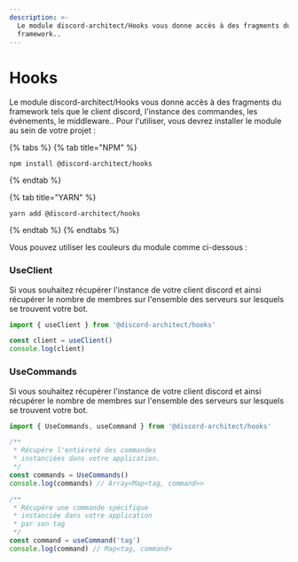 ```yaml
---
description: >-
  Le module discord-architect/Hooks vous donne accès à des fragments du
  framework..
---
```


# Hooks

Le module discord-architect/Hooks vous donne accès à des fragments du framework tels que le client discord, l'instance des commandes, les événements, le middleware.. Pour l'utiliser, vous devrez installer le module au sein de votre projet :

{% tabs %}
{% tab title="NPM" %}
```text
npm install @discord-architect/hooks
```
{% endtab %}

{% tab title="YARN" %}
```
yarn add @discord-architect/hooks
```
{% endtab %}
{% endtabs %}

Vous pouvez utiliser les couleurs du module comme ci-dessous :

### UseClient

Si vous souhaitez récupérer l'instance de votre client discord et ainsi récupérer le nombre de membres sur l'ensemble des serveurs sur lesquels se trouvent votre bot.

```typescript
import { useClient } from '@discord-architect/hooks'

const client = useClient()
console.log(client)
```

### 

### UseCommands

Si vous souhaitez récupérer l'instance de votre client discord et ainsi récupérer le nombre de membres sur l'ensemble des serveurs sur lesquels se trouvent votre bot.

```typescript
import { UseCommands, useCommand } from '@discord-architect/hooks'

/**
 * Récupére l'entièreté des commandes
 * instanciées dans votre application.
 */
const commands = UseCommands()
console.log(commands) // Array<Map<tag, command>>

/**
 * Récupére une commande spécifique
 * instanciée dans votre application
 * par son tag
 */
const command = useCommand('tag')
console.log(command) // Map<tag, command>
```

